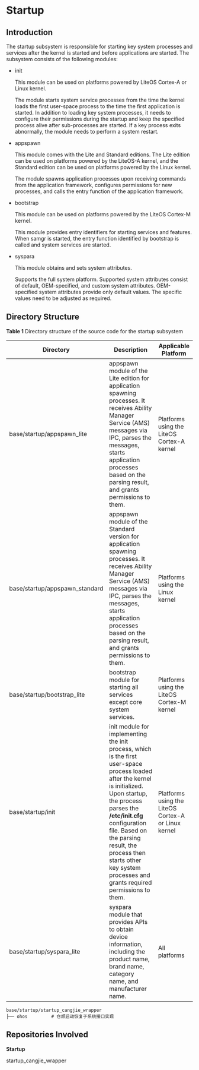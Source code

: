 # Startup


## Introduction

The startup subsystem is responsible for starting key system processes and services after the kernel is started and before applications are started. The subsystem consists of the following modules:

-   init

    This module can be used on platforms powered by LiteOS Cortex-A or Linux kernel.

    The module starts system service processes from the time the kernel loads the first user-space process to the time the first application is started. In addition to loading key system processes, it needs to configure their permissions during the startup and keep the specified process alive after sub-processes are started. If a key process exits abnormally, the module needs to perform a system restart. 


-   appspawn

    This module comes with the Lite and Standard editions. The Lite edition can be used on platforms powered by the LiteOS-A kernel, and the Standard edition can be used on platforms powered by the Linux kernel.

    The module spawns application processes upon receiving commands from the application framework, configures permissions for new processes, and calls the entry function of the application framework.

-   bootstrap

    This module can be used on platforms powered by the LiteOS Cortex-M kernel. 

    This module provides entry identifiers for starting services and features. When samgr is started, the entry function identified by bootstrap is called and system services are started.

-   syspara

    This module obtains and sets system attributes.

    Supports the full system platform. Supported system attributes consist of default, OEM-specified, and custom system attributes. OEM-specified system attributes provide only default values. The specific values need to be adjusted as required. 


## Directory Structure

**Table  1**  Directory structure of the source code for the startup subsystem

| Directory                      | Description                                                  | Applicable Platform                                 |
| ------------------------------ | ------------------------------------------------------------ | --------------------------------------------------- |
| base/startup/appspawn_lite     | appspawn module of the Lite edition for application spawning processes. It receives Ability Manager Service (AMS) messages via IPC, parses the messages, starts application processes based on the parsing result, and grants permissions to them. | Platforms using the LiteOS Cortex-A kernel          |
| base/startup/appspawn_standard | appspawn module of the Standard version for application spawning processes. It receives Ability Manager Service (AMS) messages via IPC, parses the messages, starts application processes based on the parsing result, and grants permissions to them. | Platforms using the Linux kernel                    |
| base/startup/bootstrap_lite    | bootstrap module for starting all services except core system services. | Platforms using the LiteOS Cortex-M kernel          |
| base/startup/init         | init module for implementing the init process, which is the first user-space process loaded after the kernel is initialized. Upon startup, the process parses the **/etc/init.cfg** configuration file. Based on the parsing result, the process then starts other key system processes and grants required permissions to them. | Platforms using the LiteOS Cortex-A or Linux kernel |
| base/startup/syspara_lite      | syspara module that provides APIs to obtain device information, including the product name, brand name, category name, and manufacturer name. | All platforms   |


```
base/startup/startup_cangjie_wrapper
├── ohos         # 仓颉启动恢复子系统接口实现
```

## Repositories Involved

**Startup**

startup_cangjie_wrapper
